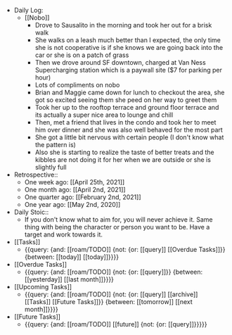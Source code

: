 - Daily Log:
    - [[Nobo]]
        - Drove to Sausalito in the morning and took her out for a brisk walk
        - She walks on a leash much better than I expected, the only time she is not cooperative is if she knows we are going back into the car or she is on a patch of grass
        - Then we drove around SF downtown, charged at Van Ness Supercharging station which is a paywall site ($7 for parking per hour)
        - Lots of compliments on nobo
        - Brian and Maggie came down for lunch to checkout the area, she got so excited seeing them she peed on her way to greet them
        - Took her up to the rooftop terrace and ground floor terrace and its actually a super nice area to lounge and chill
        - Then, met a friend that lives in the condo and took her to meet him over dinner and she was also well behaved for the most part
        - She got a little bit nervous with certain people (I don't know what the pattern is)
        - Also she is starting to realize the taste of better treats and the kibbles are not doing it for her when we are outside or she is slightly full
- Retrospective::
    - One week ago: [[April 25th, 2021]]
    - One month ago: [[April 2nd, 2021]]
    - One quarter ago: [[February 2nd, 2021]]
    - One year ago: [[May 2nd, 2020]]
- Daily Stoic::
    - If you don't know what to aim for, you will never achieve it. Same thing with being the character or person you want to be. Have a target and work towards it.
- [[Tasks]]
    - {{query: {and: [[roam/TODO]] {not: {or: [[query]] [[Overdue Tasks]]}} {between: [[today]] [[today]]}}}}
- [[Overdue Tasks]]
    - {{query: {and: [[roam/TODO]] {not: {or: [[query]]}} {between: [[yesterday]] [[last month]]}}}}
- [[Upcoming Tasks]]
    - {{query: {and: [[roam/TODO]] {not: {or: [[query]] [[archive]] [[Tasks]] [[Future Tasks]]}} {between: [[tomorrow]] [[next month]]}}}}
- [[Future Tasks]]
    - {{query: {and: [[roam/TODO]] [[future]] {not: {or: [[query]]}}}}}
